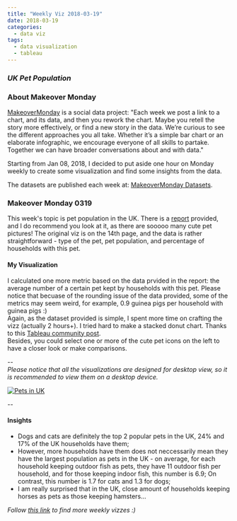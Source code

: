```yaml
---
title: "Weekly Viz 2018-03-19"
date: 2018-03-19
categories:
  - data viz
tags:
  - data visualization
  - tableau
---
```


### *UK Pet Population*


### About Makeover Monday

[MakeoverMonday](http://www.makeovermonday.co.uk/) is a social data project:
"Each week we post a link to a chart, and its data, and then you rework the chart.
Maybe you retell the story more effectively, or find a new story in the data.
We’re curious to see the different approaches you all take. Whether it’s a simple bar chart or an elaborate infographic, we encourage everyone of all skills to partake.
Together we can have broader conversations about and with data."

Starting from Jan 08, 2018, I decided to put aside one hour on Monday weekly to create some visualization and find some insights from the data.

The datasets are published each week at: [MakeoverMonday Datasets](http://www.makeovermonday.co.uk/data/).

### Makeover Monday 0319

This week's topic is pet population in the UK. There is a [report](https://www.pfma.org.uk/_assets/docs/annual-reports/PFMA-Annual-Report-2016.pdf) provided, and I do recommend you look at it, as there are sooooo many cute pet pictures!
The original viz is on the 14th page, and the data is rather straightforward - type of the pet, pet population, and percentage of households with this pet.  

#### My Visualization

I calculated one more metric based on the data prvided in the report: the average number of a certain pet kept by households with this pet. Please notice that becuase of the rounding issue of the data provided, some of the metrics may seem weird, for example, 0.9 guinea pigs per household with guinea pigs :)  
Again, as the dataset provided is simple, I spent more time on crafting the vizz (actually 2 hours+).
I tried hard to make a stacked donut chart. Thanks to this [Tableau community post](https://community.tableau.com/thread/202677).  
Besides, you could select one or more of the cute pet icons on the left to have a closer look or make comparisons.  

--  
*Please notice that all the visualizations are designed for desktop view, so it is recommended to view them on a desktop device.*  

<div class='tableauPlaceholder' id='viz1521517948436' style='position: relative'>
<noscript><a href='#'>
  <img alt='Pets in UK ' src='https:&#47;&#47;public.tableau.com&#47;static&#47;images&#47;Ma&#47;MakeOverMonday0319&#47;PetsinUK&#47;1_rss.png' style='border: none' />
</a></noscript>
<object class='tableauViz'  style='display:none;'>
  <param name='host_url' value='https%3A%2F%2Fpublic.tableau.com%2F' />
  <param name='embed_code_version' value='3' />
  <param name='site_root' value='' />
  <param name='name' value='MakeOverMonday0319&#47;PetsinUK' />
  <param name='tabs' value='no' />
  <param name='toolbar' value='yes' />
  <param name='static_image' value='https:&#47;&#47;public.tableau.com&#47;static&#47;images&#47;Ma&#47;MakeOverMonday0319&#47;PetsinUK&#47;1.png' />
  <param name='animate_transition' value='yes' />
  <param name='display_static_image' value='yes' />
  <param name='display_spinner' value='yes' />
  <param name='display_overlay' value='yes' />
  <param name='display_count' value='yes' />
  <param name='filter' value='publish=yes' />
</object></div>                
<script type='text/javascript'>                    
  var divElement = document.getElementById('viz1521517948436');           
  var vizElement = divElement.getElementsByTagName('object')[0];            
  vizElement.style.width='800px';vizElement.style.height='827px';                
  var scriptElement = document.createElement('script');                
  scriptElement.src = 'https://public.tableau.com/javascripts/api/viz_v1.js';      
  vizElement.parentNode.insertBefore(scriptElement, vizElement);           
</script>  

--  

#### Insights
* Dogs and cats are definitely the top 2 popular pets in the UK, 24% and 17% of the UK households have them;  
* However, more households have them does not neccessarily mean they have the largest population as pets in the UK - on average, for each household keeping outdoor fish as pets, they have 11 outdoor fish per household, and for those keeping indoor fish, this number is 6.9; On contrast, this number is 1.7 for cats and 1.3 for dogs;  
* I am really surprised that in the UK, close amount of households keeping horses as pets as those keeping hamsters...


*Follow [this link](https://yudong-94.github.io/personal-website/project/MakeOverMonday2018/) to find more weekly vizzes :)*